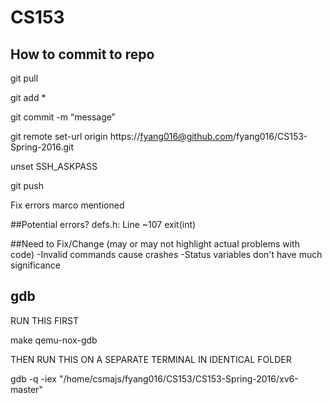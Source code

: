 # CS153
## How to commit to repo
git pull

git add *

git commit -m “message”

git remote set-url origin https://fyang016@github.com/fyang016/CS153-Spring-2016.git

unset SSH_ASKPASS

git push

Fix errors marco mentioned

##Potential errors?
defs.h: Line ~107 exit(int) 

##Need to Fix/Change (may or may not highlight actual problems with code)
-Invalid commands cause crashes
-Status variables don't have much significance

## gdb
RUN THIS FIRST

make qemu-nox-gdb

THEN RUN THIS ON A SEPARATE TERMINAL IN IDENTICAL FOLDER

gdb -q -iex "/home/csmajs/fyang016/CS153/CS153-Spring-2016/xv6-master"


